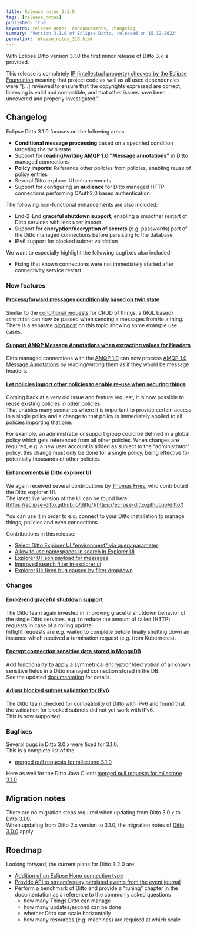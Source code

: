 ```yaml
---
title: Release notes 3.1.0
tags: [release_notes]
published: true
keywords: release notes, announcements, changelog
summary: "Version 3.1.0 of Eclipse Ditto, released on 15.12.2022"
permalink: release_notes_310.html
---
```


With Eclipse Ditto version 3.1.0 the first minor release of Ditto 3.x is provided.

This release is completely [IP (intellectual property) checked by the Eclipse Foundation](https://www.eclipse.org/projects/handbook/#ip)
meaning that project code as well as all used dependencies were "[...] reviewed to ensure that the copyrights
expressed are correct, licensing is valid and compatible, and that other issues have been uncovered and properly
investigated."

## Changelog

Eclipse Ditto 3.1.0 focuses on the following areas:

* **Conditional message processing** based on a specified condition targeting the twin state
* Support for **reading/writing AMQP 1.0 "Message annotations"** in Ditto managed connections
* **Policy imports**: Reference other policies from policies, enabling reuse of policy entries
* Several Ditto explorer UI enhancements
* Support for configuring an **audience** for Ditto managed HTTP connections performing OAuth2.0 based authentication

The following non-functional enhancements are also included:

* End-2-End **graceful shutdown support**, enabling a smoother restart of Ditto services with less user impact
* Support for **encryption/decryption of secrets** (e.g. passwords) part of the Ditto managed connections before 
  persisting to the database
* IPv6 support for blocked subnet validation

We want to especially highlight the following bugfixes also included:

* Fixing that known connections were not immediately started after connectivity service restart


### New features

#### [Process/forward messages conditionally based on twin state](https://github.com/eclipse-ditto/ditto/issues/1363)

Similar to the [conditional requests](basic-conditional-requests.html) for CRUD of things, a (RQL based) `condition` 
can now be passed when sending a messages from/to a thing.  
There is a separate [blog post](2022-11-04-live-message-conditions.html) on this topic showing some example use cases.

#### [Support AMQP Message Annotations when extracting values for Headers](https://github.com/eclipse-ditto/ditto/issues/1390)

Ditto managed connections with the [AMQP 1.0](connectivity-protocol-bindings-amqp10.html) can now process 
[AMQP 1.0 Message Annotations](http://docs.oasis-open.org/amqp/core/v1.0/os/amqp-core-messaging-v1.0-os.html#type-message-annotations)
by reading/writing them as if they would be message headers.

#### [Let policies import other policies to enable re-use when securing things](https://github.com/eclipse-ditto/ditto/issues/298)

Coming back at a very old issue and feature request, it is now possible to reuse existing policies in other policies.  
That enables many scenarios where it is important to provide certain access in a single policy and a change to that
policy is immediately applied to all policies importing that one.

For example, an administrator or support group could be defined in a global policy which gets referenced from all other
policies. When changes are required, e.g. a new user account is added as subject to the "administrator" policy, this
change must only be done for a single policy, being effective for potentially thousands of other policies.

#### Enhancements in Ditto explorer UI

We again received several contributions by [Thomas Fries](https://github.com/thfries),
who contributed the Ditto explorer UI.  
The latest live version of the UI can be found here:  
[https://eclipse-ditto.github.io/ditto/](https://eclipse-ditto.github.io/ditto/)

You can use it in order to e.g. connect to your Ditto installation to manage things, policies and even connections.

Contributions in this release:
* [Select Ditto Explorer UI "environment" via query parameter](https://github.com/eclipse-ditto/ditto/issues/1449)
* [Allow to use namespaces in search in Explorer UI](https://github.com/eclipse-ditto/ditto/pull/1519)
* [Explorer UI json payload for messages](https://github.com/eclipse-ditto/ditto/pull/1529)
* [Improved search filter in explorer ui](https://github.com/eclipse-ditto/ditto/pull/1531)
* [Explorer UI: fixed bug caused by filter dropdown](https://github.com/eclipse-ditto/ditto/pull/1534)


### Changes

#### [End-2-end graceful shutdown support](https://github.com/eclipse-ditto/ditto/pull/1520)

The Ditto team again invested in improving graceful shutdown behavior of the single Ditto services, 
e.g. to reduce the amount of failed (HTTP) requests in case of a rolling update.  
Inflight requests are e.g. waited to complete before finally shutting down an instance which received a termination 
request (e.g. from Kubernetes).

#### [Encrypt connection sensitive data stored in MongoDB](https://github.com/eclipse-ditto/ditto/pull/1550)

Add functionality to apply a symmetrical encryption/decryption of all known sensitive fields in a Ditto 
managed connection stored in the DB.  
See the updated [documentation](installation-operating.html#encrypt-sensitive-data-in-connections) for details.

#### [Adjust blocked subnet validation for IPv6](https://github.com/eclipse-ditto/ditto/pull/1522)

The Ditto team checked for compatibility of Ditto with IPv6 and found that the validation for blocked subnets did not
yet work with IPv6.  
This is now supported.


### Bugfixes

Several bugs in Ditto 3.0.x were fixed for 3.1.0.  
This is a complete list of the
* [merged pull requests for milestone 3.1.0](https://github.com/eclipse-ditto/ditto/pulls?q=is:pr+milestone:3.1.0)

Here as well for the Ditto Java Client: [merged pull requests for milestone 3.1.0](https://github.com/eclipse-ditto/ditto-clients/pulls?q=is:pr+milestone:3.1.0)


## Migration notes

There are no migration steps required when updating from Ditto 3.0.x to Ditto 3.1.0.  
When updating from Ditto 2.x version to 3.1.0, the migration notes of 
[Ditto 3.0.0](release_notes_300.html#migration-notes) apply.


## Roadmap

Looking forward, the current plans for Ditto 3.2.0 are:

* [Addition of an Eclipse Hono connection type](https://github.com/eclipse-ditto/ditto/pull/1548)
* [Provide API to stream/replay persisted events from the event journal](https://github.com/eclipse-ditto/ditto/issues/1498)
* Perform a benchmark of Ditto and provide a "tuning" chapter in the documentation as a reference to the commonly 
  asked questions 
  * how many Things Ditto can manage 
  * how many updates/second can be done
  * whether Ditto can scale horizontally
  * how many resources (e.g. machines) are required at which scale
